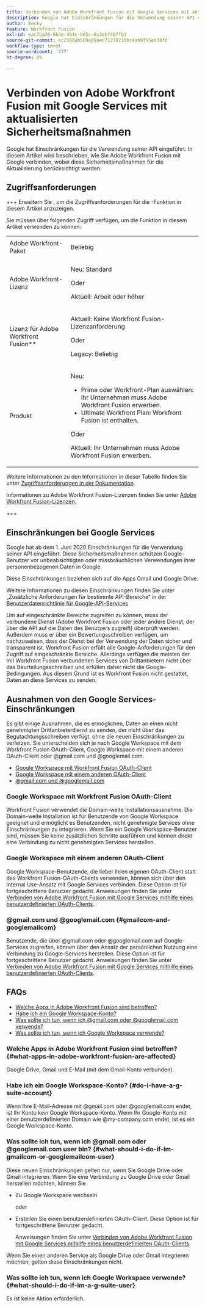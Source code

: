 ```yaml
---
title: Verbinden von Adobe Workfront Fusion mit Google Services mit aktualisierten Sicherheitsmaßnahmen
description: Google hat Einschränkungen für die Verwendung seiner API eingeführt. In diesem Artikel wird beschrieben, wie Sie Adobe Workfront Fusion mit Google verbinden, wobei diese Sicherheitsmaßnahmen für die Aktualisierung berücksichtigt werden.
author: Becky
feature: Workfront Fusion
exl-id: eac7ba26-664e-464c-b05c-8c2ebf407fb3
source-git-commit: ec2388ab509e89aec71278210bc4ab6f55ed38fd
workflow-type: tm+mt
source-wordcount: '777'
ht-degree: 0%

---
```


# Verbinden von Adobe Workfront Fusion mit Google Services mit aktualisierten Sicherheitsmaßnahmen

Google hat Einschränkungen für die Verwendung seiner API eingeführt. In diesem Artikel wird beschrieben, wie Sie Adobe Workfront Fusion mit Google verbinden, wobei diese Sicherheitsmaßnahmen für die Aktualisierung berücksichtigt werden.

## Zugriffsanforderungen

+++ Erweitern Sie , um die Zugriffsanforderungen für die -Funktion in diesem Artikel anzuzeigen.

Sie müssen über folgenden Zugriff verfügen, um die Funktion in diesem Artikel verwenden zu können:

<table style="table-layout:auto">
 <col> 
 <col> 
 <tbody> 
  <tr> 
   <td role="rowheader">Adobe Workfront-Paket 
   <td> <p>Beliebig</p> </td> 
  </tr> 
  <tr data-mc-conditions=""> 
   <td role="rowheader">Adobe Workfront-Lizenz</td> 
   <td> <p>Neu: Standard</p><p>Oder</p><p>Aktuell: Arbeit oder höher</p> </td> 
  </tr> 
  <tr> 
   <td role="rowheader">Lizenz für Adobe Workfront Fusion**</td> 
   <td>
   <p>Aktuell: Keine Workfront Fusion-Lizenzanforderung</p>
   <p>Oder</p>
   <p>Legacy: Beliebig </p>
   </td> 
  </tr> 
  <tr> 
   <td role="rowheader">Produkt</td> 
   <td>
   <p>Neu:</p> <ul><li>Prime oder Workfront-Plan auswählen: Ihr Unternehmen muss Adobe Workfront Fusion erwerben.</li><li>Ultimate Workfront Plan: Workfront Fusion ist enthalten.</li></ul>
   <p>Oder</p>
   <p>Aktuell: Ihr Unternehmen muss Adobe Workfront Fusion erwerben.</p>
   </td> 
  </tr>
 </tbody> 
</table>

Weitere Informationen zu den Informationen in dieser Tabelle finden Sie unter [Zugriffsanforderungen in der Dokumentation](/help/workfront-fusion/references/licenses-and-roles/access-level-requirements-in-documentation.md).

Informationen zu Adobe Workfront Fusion-Lizenzen finden Sie unter [Adobe Workfront Fusion-Lizenzen](/help/workfront-fusion/set-up-and-manage-workfront-fusion/licensing-operations-overview/license-automation-vs-integration.md).

+++

## Einschränkungen bei Google Services

Google hat ab dem 1. Juni 2020 Einschränkungen für die Verwendung seiner API eingeführt. Diese Sicherheitsmaßnahmen schützen Google-Benutzer vor unbeabsichtigten oder missbräuchlichen Verwendungen ihrer personenbezogenen Daten in Google.

Diese Einschränkungen beziehen sich auf die Apps Gmail und Google Drive.

Weitere Informationen zu diesen Einschränkungen finden Sie unter „Zusätzliche Anforderungen für bestimmte API-Bereiche“ in der [Benutzerdatenrichtlinie für Google-API-Services](https://developers.google.com/terms/api-services-user-data-policy#additional_requirements_for_specific_api_scopes)

Um auf eingeschränkte Bereiche zugreifen zu können, muss der verbundene Dienst (Adobe Workfront Fusion oder jeder andere Dienst, der über die API auf die Daten des Benutzers zugreift) überprüft werden. Außerdem muss er über ein Bewertungsschreiben verfügen, um nachzuweisen, dass der Dienst bei der Verwendung der Daten sicher und transparent ist. Workfront Fusion erfüllt alle Google-Anforderungen für den Zugriff auf eingeschränkte Bereiche. Allerdings verfügen die meisten der mit Workfront Fusion verbundenen Services von Drittanbietern nicht über das Beurteilungsschreiben und erfüllen daher nicht die Google-Bedingungen. Aus diesem Grund ist es Workfront Fusion nicht gestattet, Daten an diese Services zu senden.

## Ausnahmen von den Google Services-Einschränkungen

Es gibt einige Ausnahmen, die es ermöglichen, Daten an einen nicht genehmigten Drittanbieterdienst zu senden, der nicht über das Begutachtungsschreiben verfügt, ohne die neuen Einschränkungen zu verletzen. Sie unterscheiden sich je nach Google Workspace mit dem Workfront Fusion OAuth-Client, Google Workspace mit einem anderen OAuth-Client oder @gmail.com und @googlemail.com.

* [Google Workspace mit Workfront Fusion OAuth-Client](#google-workspace-with-workfront-fusion-oauth-client)
* [Google Workspace mit einem anderen OAuth-Client](#google-workspace-with-another-oauth-client)
* [@gmail.com und @googlemail.com](#gmailcom-and-googlemailcom)

### Google Workspace mit Workfront Fusion OAuth-Client

Workfront Fusion verwendet die Domain-weite Installationsausnahme. Die Domain-weite Installation ist für Benutzende von Google Workspace geeignet und ermöglicht es Benutzenden, nicht genehmigte Services ohne Einschränkungen zu integrieren. Wenn Sie ein Google Workspace-Benutzer sind, müssen Sie keine zusätzlichen Schritte ausführen und können direkt eine Verbindung zu nicht genehmigten Services herstellen.

### Google Workspace mit einem anderen OAuth-Client

Google Workspace-Benutzende, die lieber ihren eigenen OAuth-Client statt des Workfront Fusion-OAuth-Clients verwenden, können sich über den Internal Use-Ansatz mit Google Services verbinden. Diese Option ist für fortgeschrittene Benutzer gedacht. Anweisungen finden Sie unter [Verbinden von Adobe Workfront Fusion mit Google Services mithilfe eines benutzerdefinierten OAuth-Clients](/help/workfront-fusion/create-scenarios/connect-to-apps/connect-fusion-to-google-using-oauth.md).

### @gmail.com und @googlemail.com {#gmailcom-and-googlemailcom}

Benutzende, die über @gmail.com oder @googlemail.com auf Google-Services zugreifen, können über den Ansatz der persönlichen Nutzung eine Verbindung zu Google-Services herstellen. Diese Option ist für fortgeschrittene Benutzer gedacht. Anweisungen finden Sie unter [Verbinden von Adobe Workfront Fusion mit Google Services mithilfe eines benutzerdefinierten OAuth-Clients](/help/workfront-fusion/create-scenarios/connect-to-apps/connect-fusion-to-google-using-oauth.md).

## FAQs

* [Welche Apps in Adobe Workfront Fusion sind betroffen?](#what-apps-in-adobe-workfront-fusion-are-affected)
* [Habe ich ein Google Workspace-Konto?](#do-i-have-a-g-suite-account)
* [Was sollte ich tun, wenn ich @gmail.com oder @googlemail.com verwende?](#what-should-i-do-if-im-gmailcom-or-googlemailcom-user)
* [Was sollte ich tun, wenn ich Google Workspace verwende?](#what-should-i-do-if-im-a-g-suite-user)

### Welche Apps in Adobe Workfront Fusion sind betroffen? {#what-apps-in-adobe-workfront-fusion-are-affected}

Google Drive, Gmail und E-Mail (mit dem Gmail-Konto verbunden).

### Habe ich ein Google Workspace-Konto? {#do-i-have-a-g-suite-account}

Wenn Ihre E-Mail-Adresse mit @gmail.com oder @googlemail.com endet, ist Ihr Konto kein Google Workspace-Konto. Wenn Ihr Google-Konto mit einer benutzerdefinierten Domain wie @my-company.com endet, ist es ein Google Workspace-Konto.

### Was sollte ich tun, wenn ich @gmail.com oder @googlemail.com user bin? {#what-should-i-do-if-im-gmailcom-or-googlemailcom-user}

Diese neuen Einschränkungen gelten nur, wenn Sie Google Drive oder Gmail integrieren. Wenn Sie eine Verbindung zu Google Drive oder Gmail herstellen möchten, können Sie

* Zu Google Workspace wechseln

  oder

* Erstellen Sie einen benutzerdefinierten OAuth-Client. Diese Option ist für fortgeschrittene Benutzer gedacht.

  Anweisungen finden Sie unter [Verbinden von Adobe Workfront Fusion mit Google Services mithilfe eines benutzerdefinierten OAuth-Clients](/help/workfront-fusion/create-scenarios/connect-to-apps/connect-fusion-to-google-using-oauth.md).

Wenn Sie einen anderen Service als Google Drive oder Gmail integrieren möchten, gelten diese Einschränkungen nicht.

### Was sollte ich tun, wenn ich Google Workspace verwende? {#what-should-i-do-if-im-a-g-suite-user}

Es ist keine Aktion erforderlich.
